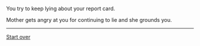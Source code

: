 You try to keep lying about your report card.

Mother gets angry at you for continuing to lie and she grounds you.

-----
[Start over](../reportcard)
